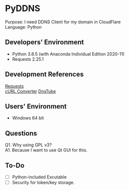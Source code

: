 # PyDDNS
Purpose: I need DDNS Client for my domain in CloudFlare\
Language: Python
## Developers' Environment
- Python 3.8.5 (with Anaconda Individual Edition 2020-11)
- Requests 2.25.1
## Development References
[Requests](https://requests.readthedocs.io/)\
[cURL Converter](https://github.com/NickCarneiro/curlconverter/)
[DnsTube](https://github.com/drittich/DnsTube)
## Users' Environment
- Windows 64 bit
## Questions
Q1. Why using GPL v3?\
A1. Because I want to use Qt GUI for this.
## To-Do
- [ ] Python-included Excutable
- [ ] Security for token/key storage.
